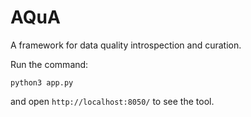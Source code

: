 # AQuA
A framework for data quality introspection and curation.


Run the command:
```
python3 app.py
```
and open `http://localhost:8050/` to see the tool.
